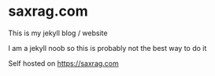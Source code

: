 # saxrag.com

This is my jekyll blog / website

I am a jekyll noob so this is probably not the best way to do it

Self hosted on https://saxrag.com